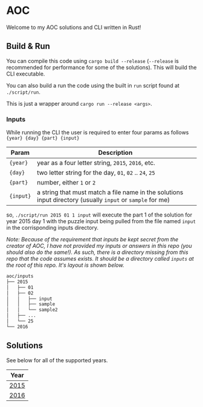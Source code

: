 # AOC

Welcome to my AOC solutions and CLI written in Rust!

## Build & Run

You can compile this code using `cargo build --release` (`--release` is recommended for performance for some of the solutions). This will build the CLI executable.

You can also build a run the code using the built in `run` script found at `./script/run`.

This is just a wrapper around `cargo run --release <args>`.

### Inputs

While running the CLI the user is required to enter four params as follows `{year} {day} {part} {input}`

| Param | Description |
| --- | --- |
| `{year}` | year as a four letter string, `2015`, `2016`, etc. |
| `{day}` | two letter string for the day, `01`, `02` .. `24`, `25` |
| `{part}` | number, either `1` or `2` |
| `{input}` | a string that must match a file name in the solutions input directory (usually `input` or `sample` for me) |

so, `./script/run 2015 01 1 input` will execute the part 1 of the solution for year 2015 day 1 with the puzzle input being pulled from the file named `input` in the corrisponding inputs directory.

_Note: Because of the requirement that inputs be kept secret from the creator of AOC, I have not provided my inputs or answers in this repo (you should also do the same!). As such, there is a directory missing from this repo that the code assumes exists. It should be a directory called `inputs` at the root of this repo. It's layout is shown below._

```md
aoc/inputs
├── 2015
│   ├── 01
│   ├── 02
│   │   ├── input
│   │   ├── sample
│   │   └── sample2
│   ├── ...
│   └── 25
└── 2016
```

## Solutions

See below for all of the supported years.

| Year |
| --- |
| [2015](./y2015/solutions) |
| [2016](./y2016/solutions) |
